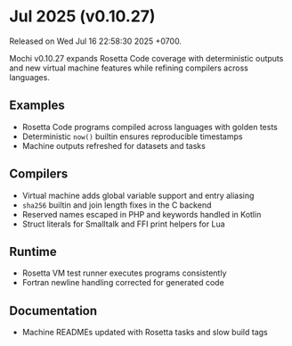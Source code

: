 # Jul 2025 (v0.10.27)

Released on Wed Jul 16 22:58:30 2025 +0700.

Mochi v0.10.27 expands Rosetta Code coverage with deterministic outputs and new
virtual machine features while refining compilers across languages.

## Examples

- Rosetta Code programs compiled across languages with golden tests
- Deterministic `now()` builtin ensures reproducible timestamps
- Machine outputs refreshed for datasets and tasks

## Compilers

- Virtual machine adds global variable support and entry aliasing
- `sha256` builtin and join length fixes in the C backend
- Reserved names escaped in PHP and keywords handled in Kotlin
- Struct literals for Smalltalk and FFI print helpers for Lua

## Runtime

- Rosetta VM test runner executes programs consistently
- Fortran newline handling corrected for generated code

## Documentation

- Machine READMEs updated with Rosetta tasks and slow build tags
